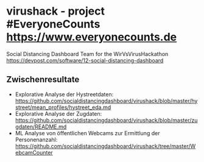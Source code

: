# virushack - project #EveryoneCounts https://www.everyonecounts.de
Social Distancing Dashboard Team for the WirVsVirusHackathon https://devpost.com/software/12-social-distancing-dashboard

## Zwischenresultate
- Explorative Analyse der Hystreetdaten: https://github.com/socialdistancingdashboard/virushack/blob/master/hystreet/mean_profiles/hystreet_eda.md
- Explorative Analyse der Zugdaten: https://github.com/socialdistancingdashboard/virushack/blob/master/zugdaten/README.md
- ML Analyse von öffentlichen Webcams zur Ermittlung der Personenanzahl: https://github.com/socialdistancingdashboard/virushack/tree/master/WebcamCounter
